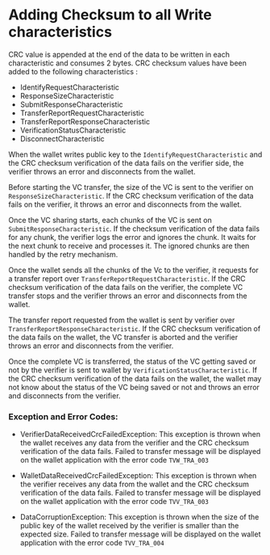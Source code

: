 # Adding Checksum to all Write characteristics

CRC value is appended at the end of the data to be written in each characteristic and consumes 2 bytes. CRC checksum values have been added to the following characteristics :

- IdentifyRequestCharacteristic
- ResponseSizeCharacteristic
- SubmitResponseCharacteristic
- TransferReportRequestCharacteristic
- TransferReportResponseCharacteristic
- VerificationStatusCharacteristic
- DisconnectCharacteristic

When the wallet writes public key to the `IdentifyRequestCharacteristic` and the CRC checksum verification of the data fails on the verifier side, the verifier throws an error and disconnects from the wallet.

Before starting the VC transfer, the size of the VC is sent to the verifier on `ResponseSizeCharacteristic`. If the CRC checksum verification of the data fails on the verifier, it  throws an error and disconnects from the wallet.

Once the VC sharing starts, each chunks of the VC is sent on `SubmitResponseCharacteristic`. If the checksum verification of the data fails for any chunk, the verifier logs the error and ignores the chunk. It waits for the next chunk to receive and processes it. The ignored chunks are then handled by the retry mechanism.

Once the wallet sends all the chunks of the Vc to the verifier, it requests for a transfer report over `TransferReportRequestCharacteristic`. If the CRC checksum verification of the data fails on the verifier, the complete VC transfer stops and the verifier throws an error and disconnects from the wallet.

The transfer report requested from the wallet is sent by verifier over `TransferReportResponseCharacteristic`.  If the CRC checksum verification of the data fails on the wallet, the VC transfer is aborted and the verifier throws an error and disconnects from the verifier.

Once the complete VC is transferred, the status of the VC getting saved or not by the verifier is sent to wallet by  `VerificationStatusCharacteristic`. If the CRC checksum verification of the data fails on the wallet, the wallet may not know about the status of the VC being saved or not and  throws an error and disconnects from the verifier.

### Exception and Error Codes:

- VerifierDataReceivedCrcFailedException: This exception is thrown when the wallet receives any data from the verifier and the CRC checksum verification of the data fails.  Failed to transfer message will be displayed on the wallet application with the error code `TVW_TRA_003`

- WalletDataReceivedCrcFailedException: This exception is thrown when the verifier receives any data from the wallet and the CRC checksum verification of the data fails. Failed to transfer message will be displayed on the wallet application with the error code `TVV_TRA_003`

- DataCorruptionException:  This exception is thrown when the size of the public key of the wallet received by the verifier is smaller than the expected size. Failed to transfer message will be displayed on the wallet application with the error code `TVV_TRA_004`
